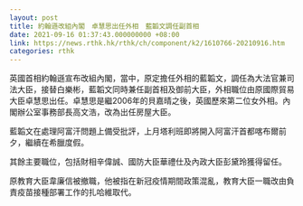 ```yaml
---
layout: post
title: 約翰遜改組內閣　卓慧思出任外相　藍韜文調任副首相
date: 2021-09-16 01:37:43.000000000 +08:00
link: https://news.rthk.hk/rthk/ch/component/k2/1610766-20210916.htm
categories: rthk
---
```


英國首相約翰遜宣布改組內閣，當中，原定擔任外相的藍韜文，調任為大法官兼司法大臣，接替白樂彬，藍韜文同時兼任副首相及御前大臣，外相職位由原國際貿易大臣卓慧思出任。卓慧思是繼2006年的貝嘉晴之後，英國歷來第二位女外相。內閣辦公室事務部長高文浩，改為出任房屋大臣。

藍韜文在處理阿富汗問題上備受批評，上月塔利班即將開入阿富汗首都喀布爾前夕，繼續在希臘度假。

其餘主要職位，包括財相辛偉誠、國防大臣華禮仕及內政大臣彭黛玲獲得留任。

原教育大臣韋廉信被撤職，他被指在新冠疫情期間政策混亂，教育大臣一職改由負責疫苗接種部署工作的扎哈維取代。
